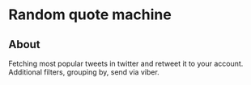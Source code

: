 # Random quote machine
## About
Fetching most popular tweets in twitter and retweet it to your account. Additional filters, grouping by, send via viber.
